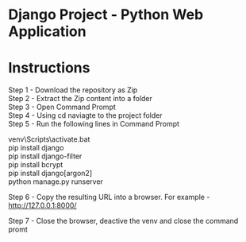 # Django Project - Python Web Application

# Instructions 

Step 1 - Download the repository as Zip  
Step 2 - Extract the Zip content into a folder  
Step 3 - Open Command Prompt  
Step 4 - Using cd naviagte to the project folder   
Step 5 - Run the following lines in Command Prompt   

venv\Scripts\activate.bat  
pip install django  
pip install django-filter  
pip install bcrypt  
pip install django[argon2]  
python manage.py runserver  

Step 6 - Copy the resulting URL into a browser. For example - http://127.0.0.1:8000/  

Step 7 - Close the browser, deactive the venv and close the command promt   

